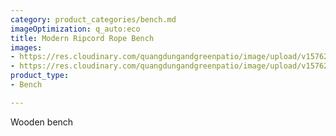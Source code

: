 ```yaml
---
category: product_categories/bench.md
imageOptimization: q_auto:eco
title: Modern Ripcord Rope Bench
images:
- https://res.cloudinary.com/quangdungandgreenpatio/image/upload/v1576200378/posts/DSC07264_prbpms.png
- https://res.cloudinary.com/quangdungandgreenpatio/image/upload/v1576200379/posts/DSC07267_csdmnf.png
product_type:
- Bench

---
```

Wooden bench